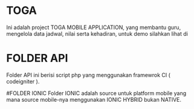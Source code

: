 # TOGA
Ini adalah project TOGA MOBILE APPLICATION, yang membantu guru, mengelola data jadwal, nilai serta kehadiran, untuk demo silahkan lihat di

# FOLDER API
Folder API ini berisi script php yang menggunakan framewrok CI ( codeigniter ).

#FOLDER IONIC
Folder IONIC adalah source untuk platform mobile yang mana source mobile-nya menggunakan IONIC HYBRID bukan NATIVE.

